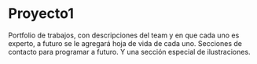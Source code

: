 # Proyecto1
Portfolio de trabajos, con descripciones del team y en que cada uno es experto, a futuro se le agregará hoja de vida de cada uno. Secciones de contacto para programar a futuro. Y una sección especial de ilustraciones. 

